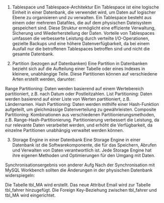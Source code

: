 1. Tablespace und Tablespace-Architektur
Ein Tablespace ist eine logische Einheit in einer Datenbank, die verwendet wird, um Daten auf logischer Ebene zu organisieren und zu verwalten. Ein Tablespace besteht aus einem oder mehreren Datafiles, die auf dem physischen Dateisystem gespeichert sind. Diese Struktur ermöglicht eine effiziente Verwaltung, Sicherung und Wiederherstellung der Daten. Vorteile von Tablespaces umfassen die verbesserte Leistung durch verteilte I/O-Operationen, gezielte Backups und eine höhere Datenverfügbarkeit, da bei einem Ausfall nur die betroffenen Tablespaces betroffen sind und nicht die gesamte Datenbank​​.

2. Partition (bezogen auf Datenbanken)
Eine Partition in Datenbanken bezieht sich auf die Aufteilung einer Tabelle oder eines Indexes in kleinere, unabhängige Teile. Diese Partitionen können auf verschiedene Arten erstellt werden, darunter:

Range Partitioning: Daten werden basierend auf einem Wertebereich partitioniert, z.B. nach Datum oder Postleitzahlen.
List Partitioning: Daten werden basierend auf einer Liste von Werten partitioniert, z.B. Ländernamen.
Hash Partitioning: Daten werden mithilfe einer Hash-Funktion aufgeteilt, um gleichmässige Datenverteilung zu gewährleisten.
Composite Partitioning: Kombinationen aus verschiedenen Partitionierungsmethoden, z.B. Range-Hash-Partitionierung.
Partitionierung verbessert die Leistung, da nur relevante Daten verarbeitet werden, und erhöht die Verfügbarkeit, da einzelne Partitionen unabhängig verwaltet werden können​​.

3. Storage Engine in einer Datenbank
Eine Storage Engine in einer Datenbank ist die Softwarekomponente, die für das Speichern, Abrufen und Verwalten von Daten verantwortlich ist. Jede Storage Engine hat ihre eigenen Methoden und Optimierungen für den Umgang mit Daten.

Synchronisationsergebnis von anderer Aufg
Nach der Synchronisation mit MySQL Workbench sollten die Änderungen in der physischen Datenbank widerspiegeln:

Die Tabelle tbl_MA wird erstellt.
Das neue Attribut Email wird zur Tabelle tbl_fahrer hinzugefügt.
Die Foreign Key-Beziehung zwischen tbl_fahrer und tbl_MA wird eingerichtet.
